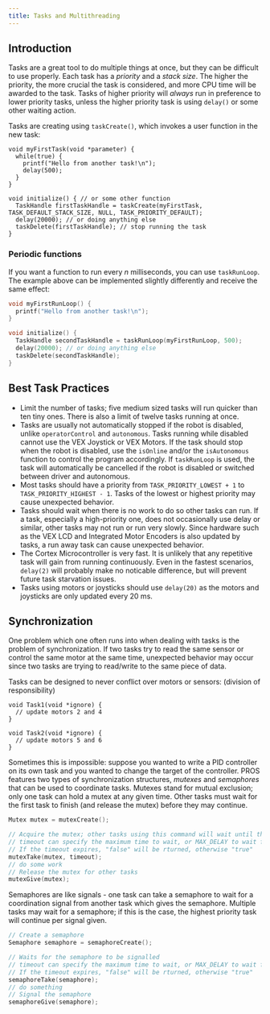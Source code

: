 ```yaml
---
title: Tasks and Multithreading
---
```


## Introduction
Tasks are a great tool to do multiple things at once, but they can be difficult
to use properly. Each task has a _priority_ and a _stack size_. The higher the
priority, the more crucial the task is considered, and more CPU time will be
awarded to the task. Tasks of higher priority will _always_ run in preference to
lower priority tasks, unless the higher priority task is using `delay()` or some
other waiting action.

Tasks are creating using `taskCreate()`, which invokes a user function in the new
task:
```
void myFirstTask(void *parameter) {
  while(true) {
    printf("Hello from another task!\n");
    delay(500);
  }
}

void initialize() { // or some other function
  TaskHandle firstTaskHandle = taskCreate(myFirstTask, TASK_DEFAULT_STACK_SIZE, NULL, TASK_PRIORITY_DEFAULT);
  delay(20000); // or doing anything else
  taskDelete(firstTaskHandle); // stop running the task
}
```

### Periodic functions
If you want a function to run every _n_ milliseconds, you can use `taskRunLoop`.
The example above can be implemented slightly differently and receive the same effect:

```c
void myFirstRunLoop() {
  printf("Hello from another task!\n");
}

void initialize() {
  TaskHandle secondTaskHandle = taskRunLoop(myFirstRunLoop, 500);
  delay(20000); // or doing anything else
  taskDelete(secondTaskHandle);
}
```

## Best Task Practices
- Limit the number of tasks; five medium sized tasks will run quicker than ten tiny ones. There is also a limit of twelve tasks running at once.
- Tasks are usually not automatically stopped if the robot is disabled, unlike `operatorControl` and `autonomous`. Tasks running while disabled cannot use the VEX Joystick or VEX Motors. If the task should stop when the robot is disabled, use the `isOnline` and/or the `isAutonomous` function to control the program accordingly. If `taskRunLoop` is used, the task will automatically be cancelled if the robot is disabled or switched between driver and autonomous.
- Most tasks should have a priority from `TASK_PRIORITY_LOWEST + 1` to `TASK_PRIORITY_HIGHEST - 1`. Tasks of the lowest or highest priority may cause unexpected behavior.
- Tasks should wait when there is no work to do so other tasks can run. If a task, especially a high-priority one, does not occasionally use delay or similar, other tasks may not run or run very slowly. Since hardware such as the VEX LCD and Integrated Motor Encoders is also updated by tasks, a run away task can cause unexpected behavior.
- The Cortex Microcontroller is very fast. It is unlikely that any repetitive task will gain from running continuously. Even in the fastest scenarios, `delay(2)` will probably make no noticable difference, but will prevent future task starvation issues.
- Tasks using motors or joysticks should use `delay(20)` as the motors and joysticks are only updated every 20 ms.


## Synchronization
One problem which one often runs into when dealing with tasks is the problem of
synchronization. If two tasks try to read the same sensor or control the same
motor at the same time, unexpected behavior may occur since two tasks are trying
to read/write to the same piece of data.

Tasks can be designed to never conflict over motors or sensors: (division of responsibility)
```
void Task1(void *ignore) {
  // update motors 2 and 4
}

void Task2(void *ignore) {
  // update motors 5 and 6
}
```

Sometimes this is impossible: suppose you wanted to write a PID controller on its own task and
you wanted to change the target of the controller. PROS features two types of synchronization
structures, _mutexes_ and _semaphores_ that can be used to coordinate tasks. Mutexes stand for
mutual exclusion; only one task can hold a mutex at any given time. Other tasks must wait for the
first task to finish (and release the mutex) before they may continue.

```c
Mutex mutex = mutexCreate();

// Acquire the mutex; other tasks using this command will wait until the mutex is released
// timeout can specify the maximum time to wait, or MAX_DELAY to wait forever
// If the timeout expires, "false" will be rturned, otherwise "true"
mutexTake(mutex, timeout);
// do some work
// Release the mutex for other tasks
mutexGive(mutex);
```

Semaphores are like signals - one task can take a semaphore to wait for a coordination signal
from another task which gives the semaphore. Multiple tasks may wait for a semaphore; if this
is the case, the highest priority task will continue per signal given.

```c
// Create a semaphore
Semaphore semaphore = semaphoreCreate();

// Waits for the semaphore to be signalled
// timeout can specify the maximum time to wait, or MAX_DELAY to wait forever
// If the timeout expires, "false" will be rturned, otherwise "true"
semaphoreTake(semaphore);
// do something
// Signal the semaphore
semaphoreGive(semaphore);
```
